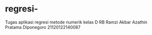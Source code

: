 # regresi-
Tugas aplikasi regresi metode numerik kelas D RB Ramzi Akbar Azathin Pratama Diponegoro 21120122140087
